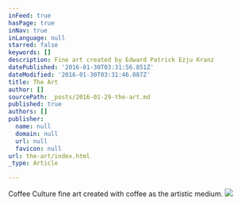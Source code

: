 ```yaml
---
inFeed: true
hasPage: true
inNav: true
inLanguage: null
starred: false
keywords: []
description: Fine art created by Edward Patrick Ezju Kranz
datePublished: '2016-01-30T03:31:56.851Z'
dateModified: '2016-01-30T03:31:46.087Z'
title: The Art
author: []
sourcePath: _posts/2016-01-29-the-art.md
published: true
authors: []
publisher:
  name: null
  domain: null
  url: null
  favicon: null
url: the-art/index.html
_type: Article

---
```

Coffee Culture fine art created with coffee as the artistic medium.
![](https://the-grid-user-content.s3-us-west-2.amazonaws.com/a2d0a4a1-0060-4197-9464-4d10a4857e64.jpg)
